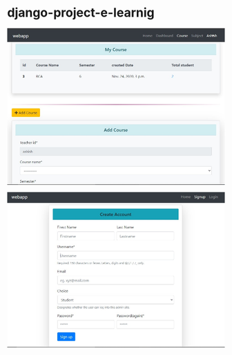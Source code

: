 # django-project-e-learnig

![](screenshoot/Screenshot%202020-12-02%20212853.jpg)


![](screenshoot/Screenshot%202020-12-02%20212947.jpg)
